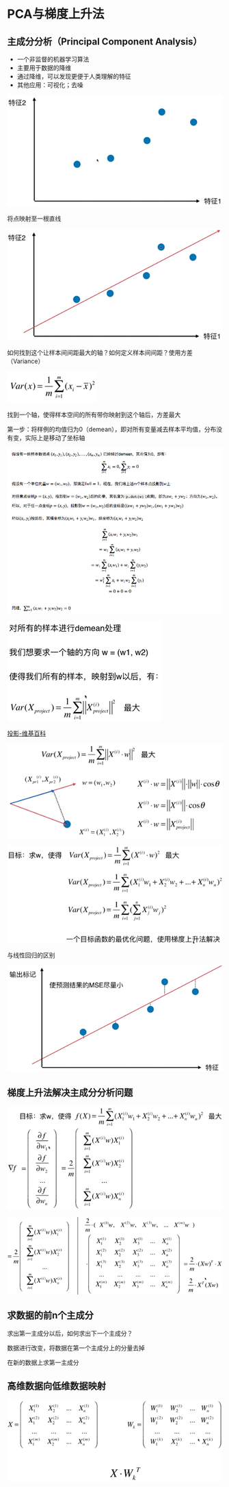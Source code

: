 # PCA与梯度上升法

## 主成分分析（Principal Component Analysis）

- 一个非监督的机器学习算法
- 主要用于数据的降维
- 通过降维，可以发现更便于人类理解的特征
- 其他应用：可视化；去噪

![主成分分析](images/主成分分析.png)

将点映射至一根直线

![主成分分析1](images/主成分分析1.png)

如何找到这个让样本间间距最大的轴？如何定义样本间间距？使用方差（Variance）

![方差](images/方差.png)

找到一个轴，使得样本空间的所有带你映射到这个轴后，方差最大

第一步：将样例的均值归为0（demean），即对所有变量减去样本平均值，分布没有变，实际上是移动了坐标轴

![demean](images/demean.jpg)

![主成分分析2](images/主成分分析2.png)

[投影-维基百科](https://zh.wikipedia.org/wiki/%E6%8A%95%E5%BD%B1)

![主成分分析3](images/主成分分析3.png)

![主成分分析4](images/主成分分析4.png)

与线性回归的区别

![与线性回归的区别](images/与线性回归的区别.png)

## 梯度上升法解决主成分分析问题

![主成分分析5](images/主成分分析5.png)

![主成分分析6](images/主成分分析6.png)

## 求数据的前n个主成分

求出第一主成分以后，如何求出下一个主成分？

数据进行改变，将数据在第一个主成分上的分量去掉

在新的数据上求第一主成分

## 高维数据向低维数据映射

![高维至低维](images/高维至低维.png)
